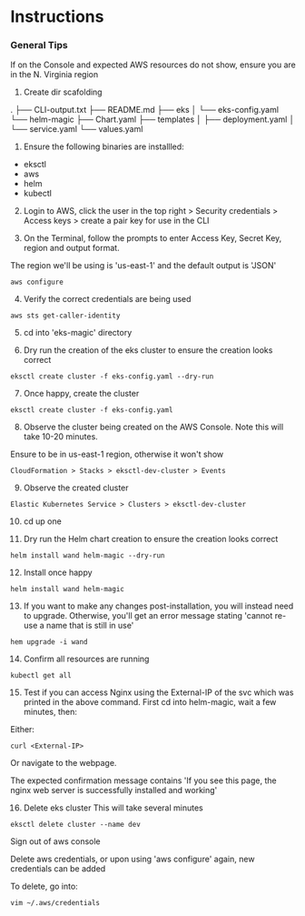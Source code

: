 # Instructions

### General Tips

If on the Console and expected AWS resources do not show, ensure you are in the N. Virginia region

1. Create dir scafolding

.
├── CLI-output.txt
├── README.md
├── eks
│   └── eks-config.yaml
└── helm-magic
    ├── Chart.yaml
    ├── templates
    │   ├── deployment.yaml
    │   └── service.yaml
    └── values.yaml

1. Ensure the following binaries are installled:
- eksctl
- aws
- helm
- kubectl

2. Login to AWS, click the user in the top right > Security credentials > Access keys > create a pair key for use in the CLI

3. On the Terminal, follow the prompts to enter Access Key, Secret Key, region and output format.

The region we'll be using is 'us-east-1' and the default output is 'JSON'

```
aws configure
```

4. Verify the correct credentials are being used

```
aws sts get-caller-identity
```

5. cd into 'eks-magic' directory

6. Dry run the creation of the eks cluster to ensure the creation looks correct

```
eksctl create cluster -f eks-config.yaml --dry-run
```

7. Once happy, create the cluster

```
eksctl create cluster -f eks-config.yaml
```

8. Observe the cluster being created on the AWS Console. Note this will take 10-20 minutes.

Ensure to be in us-east-1 region, otherwise it won't show

``` 
CloudFormation > Stacks > eksctl-dev-cluster > Events
```

9. Observe the created cluster

```
Elastic Kubernetes Service > Clusters > eksctl-dev-cluster
```

10. cd up one

11. Dry run the Helm chart creation to ensure the creation looks correct

```
helm install wand helm-magic --dry-run
```

12. Install once happy

```
helm install wand helm-magic
```

13. If you want to make any changes post-installation, you will instead need to upgrade.
Otherwise, you'll get an error message stating 'cannot re-use a name that is still in use'

```
hem upgrade -i wand
```

14. Confirm all resources are running

```
kubectl get all
```

15. Test if you can access Nginx using the External-IP of the svc which was printed in the above command.
First cd into helm-magic, wait a few minutes, then:

Either:

```
curl <External-IP>
```

Or navigate to the webpage.

The expected confirmation message contains 'If you see this page, the nginx web server is successfully installed and working'

16. Delete eks cluster 
This will take several minutes

```
eksctl delete cluster --name dev
```

Sign out of aws console

Delete aws credentials, or upon using 'aws configure' again, new credentials can be added

To delete, go into:

```
vim ~/.aws/credentials 
```